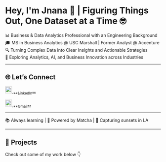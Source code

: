 # Hey, I'm Jnana 👋 | Figuring Things Out, One Dataset at a Time 🤓  

📊 Business & Data Analytics Professional with an Engineering Background  
🎓 MS in Business Analytics @ USC Marshall | Former Analyst @ Accenture  
🔍 Turning Complex Data into Clear Insights and Actionable Strategies  
🌱 Exploring Analytics, AI, and Business Innovation across Industries   

---

## 🌐 Let’s Connect  

<p>
  <a href="https://www.linkedin.com/in/jnana-k-p" target="_blank">
    <img src="https://cdn-icons-png.flaticon.com/512/174/174857.png" alt="LinkedIn" width="22"/> <sub>**LinkedIn**</sub>
  </a>
</p>

<p>
  <a href="mailto:jnanaakp@gmail.com">
    <img src="https://cdn-icons-png.flaticon.com/512/732/732200.png" alt="Gmail" width="22"/> <sub>**Gmail**</sub>
  </a>
</p>



---

📚 Always learning | 🍵 Powered by Matcha | 📸 Capturing sunsets in LA  

---

## 📌 Projects  
Check out some of my work below 👇  
